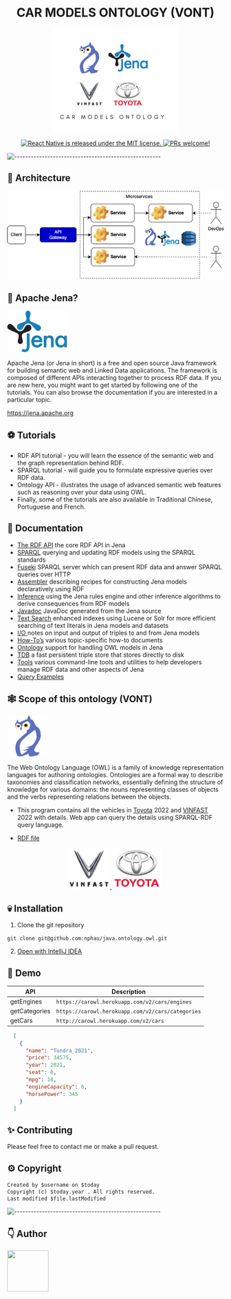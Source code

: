 <h1 align="center">CAR MODELS ONTOLOGY (VONT) </h1>
<p align="center">
    <a href="https://jena.apache.org" target="_blank">
        <img src="docs/logo.png">
    </a>
</p>
<p align="center">
  <a href="https://github.com/facebook/react-native/blob/HEAD/LICENSE">
    <img src="https://img.shields.io/badge/license-MIT-blue.svg" alt="React Native is released under the MIT license." />
  </a>
  <a href="https://reactnative.dev/docs/contributing">
    <img src="https://img.shields.io/badge/PRs-welcome-brightgreen.svg" alt="PRs welcome!" />
  </a>
</p>

![-----------------------------------------------------](https://raw.githubusercontent.com/andreasbm/readme/master/assets/lines/colored.png)

## 🤔 Architecture

<p align="center">
    <a href="https://jena.apache.org" target="_blank">
        <img src="docs/architecture.png">
    </a>
</p>

## 🤔 Apache Jena?

<p align="left">
    <a href="https://jena.apache.org" target="_blank">
        <img src="docs/jena_logo.png" height="96">
    </a>
</p>
Apache Jena (or Jena in short) is a free and open source Java framework for building semantic web and Linked Data
applications. The framework is composed of different APIs interacting together to process RDF data. If you are new here,
you might want to get started by following one of the tutorials. You can also browse the documentation if you are
interested in a particular topic.

https://jena.apache.org

## ⚽ Tutorials

- RDF API tutorial - you will learn the essence of the semantic web and the graph representation behind RDF.
- SPARQL tutorial - will guide you to formulate expressive queries over RDF data.
- Ontology API - illustrates the usage of advanced semantic web features such as reasoning over your data using OWL.
- Finally, some of the tutorials are also available in Traditional Chinese, Portuguese and French.

## 📘 Documentation

- <a href="https://jena.apache.org/documentation/rdf" target="_blank">The RDF API<a/> the core RDF API in Jena
- <a href="https://jena.apache.org/documentation/query" target="_blank">SPARQL<a/> querying and updating RDF models
  using the SPARQL standards
- <a href="https://jena.apache.org/documentation/fuseki2" target="_blank">Fuseki<a/> SPARQL server which can present RDF
  data and answer SPARQL queries over HTTP
- <a href="https://jena.apache.org/documentation/assembler" target="_blank">Assembler<a/> describing recipes for
  constructing Jena models declaratively using RDF
- <a href="https://jena.apache.org/documentation/inference" target="_blank">Inference<a/> using the Jena rules engine
  and other inference algorithms to derive consequences from RDF models
- <a href="https://jena.apache.org/documentation/javadoc" target="_blank">Javadoc<a/> JavaDoc generated from the Jena
  source
- <a href="https://jena.apache.org/documentation/query/text-query.htm" target="_blank">Text Search<a/> enhanced indexes
  using Lucene or Solr for more efficient searching of text literals in Jena models and datasets
- <a href="https://jena.apache.org/documentation/io" target="_blank">I/O <a/> notes on input and output of triples to
  and from Jena models
- <a href="https://jena.apache.org/documentation/notes" target="_blank">How-To’s<a/> various topic-specific how-to
  documents
- <a href="https://jena.apache.org/documentation/ontology" target="_blank">Ontology<a/> support for handling OWL models
  in Jena
- <a href="https://jena.apache.org/documentation/tdb" target="_blank">TDB<a/> a fast persistent triple store that stores
  directly to disk
- <a href="https://jena.apache.org/documentation/tools" target="_blank">Tools<a/> various command-line tools and
  utilities to help developers manage RDF data and other aspects of Jena
- <a href="https://wiki.uib.no/info216/index.php/Java_Examples" target="_blank">Query Examples<a/>

## 🕸️ Scope of this ontology (VONT)

<p align="left">
    <a href="https://jena.apache.org" target="_blank">
        <img src="docs/owl.png" height="96">
    </a>
</p>

The Web Ontology Language (OWL) is a family of knowledge representation languages for authoring ontologies. Ontologies
are a formal way to describe taxonomies and classification networks, essentially defining the structure of knowledge for
various domains: the nouns representing classes of objects and the verbs representing relations between the objects.

- This program contains all the vehicles in [Toyota](https://www.toyota.com/all-vehicles) 2022
  and [VINFAST](https://vinfastauto.com) 2022 with details. Web app can query the details using SPARQL-RDF query
  language.

- <a href="src/main/resources/data/owl/vehicle/v3/vinfast.rdf" target="_blank"> RDF file </a>

<p align="center">
    <a href="https://jena.apache.org" target="_blank">
        <img src="docs/vinfast_logo.svg" height="96">
    </a>
    <a href="https://jena.apache.org" target="_blank">
        <img src="docs/toyota_logo.jpeg" height="96">
    </a>
</p>

## 💀 Installation

1. Clone the git repository

```
git clone git@github.com:nphau/java.ontology.owl.git
```

2. <a href="https://www.jetbrains.com/idea" target="_blank"> Open with IntelliJ IDEA </a>

## 🍔 Demo

| API  | Description                                        
|---|----------------------------------------------------|
|getEngines| ```https://carowl.herokuapp.com/v2/cars/engines``` |
|getCategories| ```https://carowl.herokuapp.com/v2/cars/categories``` |
|getCars| ```http://carowl.herokuapp.com/v2/cars```             |

```json
  [
    {
      "name": "Tundra_2021",
      "price": 34575,
      "year": 2021,
      "seat": 0,
      "mpg": 18,
      "engineCapacity": 6,
      "horsePower": 345
    }
  ]
```

## ✨ Contributing

Please feel free to contact me or make a pull request.

## ⚙️ Copyright

```
Created by $username on $today
Copyright (c) $today.year . All rights reserved.
Last modified $file.lastModified
```

![-----------------------------------------------------](https://raw.githubusercontent.com/andreasbm/readme/master/assets/lines/colored.png)

## 👇 Author

<p>
    <a href="https://nphau.medium.com/" target="_blank">
    <img src="https://avatars2.githubusercontent.com/u/13111806?s=400&u=f09b6160dbbe2b7eeae0aeb0ab4efac0caad57d7&v=4" width="96" height="96">
    </a>
</p>